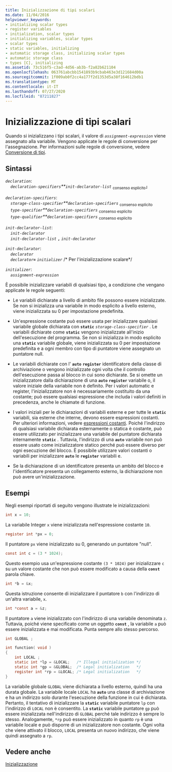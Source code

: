 ```yaml
---
title: Inizializzazione di tipi scalari
ms.date: 11/04/2016
helpviewer_keywords:
- initializing scalar types
- register variables
- initialization, scalar types
- initializing variables, scalar types
- scalar types
- static variables, initializing
- automatic storage class, initializing scalar types
- automatic storage class
- types [C], initializing
ms.assetid: 73c516f5-c3ad-4d56-ab3b-f2a82b621104
ms.openlocfilehash: 063761abcbb1541893b9cbab463e3d121684d00a
ms.sourcegitcommit: 1f009ab0f2cc4a177f2d1353d5a38f164612bdb1
ms.translationtype: MT
ms.contentlocale: it-IT
ms.lasthandoff: 07/27/2020
ms.locfileid: "87211827"
---
```

# <a name="initializing-scalar-types"></a>Inizializzazione di tipi scalari

Quando si inizializzano i tipi scalari, il valore di *`assignment-expression`* viene assegnato alla variabile. Vengono applicate le regole di conversione per l'assegnazione. Per informazioni sulle regole di conversione, vedere [Conversione di tipi](../c-language/type-conversions-c.md).

## <a name="syntax"></a>Sintassi

*`declaration`*:<br/>
&nbsp;&nbsp;&nbsp;&nbsp;*`declaration-specifiers`**`init-declarator-list`* <sub>consenso esplicito</sub>**`;`**

*`declaration-specifiers`*:<br/>
&nbsp;&nbsp;&nbsp;&nbsp;*`storage-class-specifier`**`declaration-specifiers`* <sub>consenso esplicito</sub> <br/>
&nbsp;&nbsp;&nbsp;&nbsp;*`type-specifier`**`declaration-specifiers`* <sub>consenso esplicito</sub> <br/>
&nbsp;&nbsp;&nbsp;&nbsp;*`type-qualifier`**`declaration-specifiers`* <sub>consenso esplicito</sub>

*`init-declarator-list`*:<br/>
&nbsp;&nbsp;&nbsp;&nbsp;*`init-declarator`*<br/>
&nbsp;&nbsp;&nbsp;&nbsp;*`init-declarator-list`* **`,`** *`init-declarator`*

*`init-declarator`*:<br/>
&nbsp;&nbsp;&nbsp;&nbsp;*`declarator`*<br/>
&nbsp;&nbsp;&nbsp;&nbsp;*`declarator`***`=`** *`initializer`* /\* Per l'inizializzazione scalare\*/

*`initializer`*:<br/>
&nbsp;&nbsp;&nbsp;&nbsp;*`assignment-expression`*

È possibile inizializzare variabili di qualsiasi tipo, a condizione che vengano applicate le regole seguenti:

- Le variabili dichiarate a livello di ambito file possono essere inizializzate. Se non si inizializza una variabile in modo esplicito a livello esterno, viene inizializzata su 0 per impostazione predefinita.

- Un'espressione costante può essere usata per inizializzare qualsiasi variabile globale dichiarata con **`static`** *`storage-class-specifier`* . Le variabili dichiarate come **`static`** vengono inizializzate all'inizio dell'esecuzione del programma. Se non si inizializza in modo esplicito una **`static`** variabile globale, viene inizializzata su 0 per impostazione predefinita e a ogni membro con tipo di puntatore viene assegnato un puntatore null.

- Le variabili dichiarate con l' **`auto`** **`register`** identificatore della classe di archiviazione o vengono inizializzate ogni volta che il controllo dell'esecuzione passa al blocco in cui sono dichiarate. Se si omette un inizializzatore dalla dichiarazione di una **`auto`** **`register`** variabile o, il valore iniziale della variabile non è definito. Per i valori automatic e register, l'inizializzatore non è necessariamente costituito da una costante; può essere qualsiasi espressione che includa i valori definiti in precedenza, anche le chiamate di funzione.

- I valori iniziali per le dichiarazioni di variabili esterne e per tutte le **`static`** variabili, sia esterne che interne, devono essere espressioni costanti. Per ulteriori informazioni, vedere [espressioni costanti](../c-language/c-constant-expressions.md). Poiché l'indirizzo di qualsiasi variabile dichiarata esternamente o statica è costante, può essere utilizzato per inizializzare una variabile del puntatore dichiarata internamente **`static`** . Tuttavia, l'indirizzo di una **`auto`** variabile non può essere usato come inizializzatore statico perché può essere diverso per ogni esecuzione del blocco. È possibile utilizzare valori costanti o variabili per inizializzare **`auto`** le **`register`** variabili e.

- Se la dichiarazione di un identificatore presenta un ambito del blocco e l'identificatore presenta un collegamento esterno, la dichiarazione non può avere un'inizializzazione.

## <a name="examples"></a>Esempi

Negli esempi riportati di seguito vengono illustrate le inizializzazioni:

```C
int x = 10;
```

La variabile Integer `x` viene inizializzata nell'espressione costante `10`.

```C
register int *px = 0;
```

Il puntatore `px` viene inizializzato su 0, generando un puntatore "null".

```C
const int c = (3 * 1024);
```

Questo esempio usa un'espressione costante `(3 * 1024)` per inizializzare `c` su un valore costante che non può essere modificato a causa della **`const`** parola chiave.

```C
int *b = &x;
```

Questa istruzione consente di inizializzare il puntatore `b` con l'indirizzo di un'altra variabile, `x`.

```C
int *const a = &z;
```

Il puntatore `a` viene inizializzato con l'indirizzo di una variabile denominata `z`. Tuttavia, poiché viene specificato come un oggetto **`const`** , la variabile `a` può essere inizializzata e mai modificata. Punta sempre allo stesso percorso.

```C
int GLOBAL ;

int function( void )
{
    int LOCAL ;
    static int *lp = &LOCAL;   /* Illegal initialization */
    static int *gp = &GLOBAL;  /* Legal initialization   */
    register int *rp = &LOCAL; /* Legal initialization   */
}
```

La variabile globale `GLOBAL` viene dichiarata a livello esterno, quindi ha una durata globale. La variabile locale `LOCAL` ha **`auto`** una classe di archiviazione e ha un indirizzo solo durante l'esecuzione della funzione in cui è dichiarata. Pertanto, il tentativo di inizializzare la **`static`** variabile puntatore `lp` con l'indirizzo di `LOCAL` non è consentito. La **`static`** variabile puntatore `gp` può essere inizializzata nell'indirizzo di `GLOBAL` perché tale indirizzo è sempre lo stesso. Analogamente, `*rp` può essere inizializzato in quanto `rp` è una variabile locale e può disporre di un inizializzatore non costante. Ogni volta che viene attivato il blocco, `LOCAL` presenta un nuovo indirizzo, che viene quindi assegnato a `rp`.

## <a name="see-also"></a>Vedere anche

[Inizializzazione](../c-language/initialization.md)
